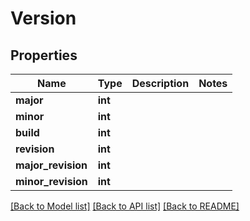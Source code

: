 # Version

## Properties
Name | Type | Description | Notes
------------ | ------------- | ------------- | -------------
**major** | **int** |  | 
**minor** | **int** |  | 
**build** | **int** |  | 
**revision** | **int** |  | 
**major_revision** | **int** |  | 
**minor_revision** | **int** |  | 

[[Back to Model list]](../README.md#documentation-for-models) [[Back to API list]](../README.md#documentation-for-api-endpoints) [[Back to README]](../README.md)


